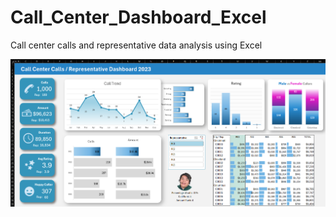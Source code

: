 # Call_Center_Dashboard_Excel
Call center calls and representative data analysis using Excel

![image1](call_center_DB_SS.PNG)
